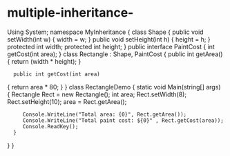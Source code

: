 # multiple-inheritance-
Using System;
namespace MyInheritance 
{
   class Shape 
{
      public void setWidth(int w) 
 {
         width = w;
      }
      public void setHeight(int h)
 {
         height = h;
      }
      protected int width;
      protected int height;
   }
   public interface PaintCost 
{
      int getCost(int area);
   }
   class Rectangle : Shape, PaintCost
 {
      public int getArea()
 {
         return (width * height);
      }

      public int getCost(int area)
 {
         return area * 80;
      }
   }
   class RectangleDemo
 {
      static void Main(string[] args) 
{
         Rectangle Rect = new Rectangle();
         int area;
         Rect.setWidth(8);
         Rect.setHeight(10);
         area = Rect.getArea();
         
         Console.WriteLine("Total area: {0}", Rect.getArea());
         Console.WriteLine("Total paint cost: ${0}" , Rect.getCost(area));
         Console.ReadKey();
      }
   }
}
